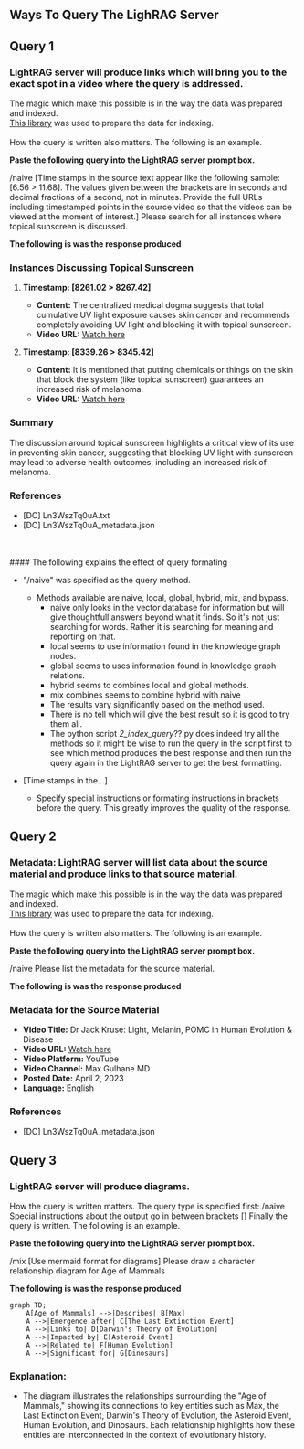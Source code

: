## Ways To Query The LighRAG Server

## Query 1

### LightRAG server will produce links which will bring you to the exact spot in a video where the query is addressed.

The magic which make this possible is in the way the data was prepared and indexed.  
[This library](https://github.com/johnshearing/scrape_yt_mk_transcripts) was used to prepare the data for indexing.  
<br>
How the query is written also matters. The following is an example. 

**Paste the following query into the LightRAG server prompt box.**

/naive [Time stamps in the source text appear like the following sample: [6.56 > 11.68]. The values given between the brackets are in seconds and decimal fractions of a second, not in minutes. Provide the full URLs including timestamped points in the source video so that the videos can be viewed at the moment of interest.] Please search for all instances where topical sunscreen is discussed.

**The following is was the response produced**

### Instances Discussing Topical Sunscreen

1. **Timestamp: [8261.02 > 8267.42]**
   - **Content:** The centralized medical dogma suggests that total cumulative UV light exposure causes skin cancer and recommends completely avoiding UV light and blocking it with topical sunscreen.
   - **Video URL:** [Watch here](https://www.youtube.com/watch?v=Ln3WszTq0uA&t=8261s)

2. **Timestamp: [8339.26 > 8345.42]**
   - **Content:** It is mentioned that putting chemicals or things on the skin that block the system (like topical sunscreen) guarantees an increased risk of melanoma.
   - **Video URL:** [Watch here](https://www.youtube.com/watch?v=Ln3WszTq0uA&t=8339s)

### Summary
The discussion around topical sunscreen highlights a critical view of its use in preventing skin cancer, suggesting that blocking UV light with sunscreen may lead to adverse health outcomes, including an increased risk of melanoma.

### References
- [DC] Ln3WszTq0uA.txt
- [DC] Ln3WszTq0uA_metadata.json
<br>
<br>
#### The following explains the effect of query formating

* "/naive" was specified as the query method.
  * Methods available are naive, local, global, hybrid, mix, and bypass.
    * naive only looks in the vector database for information but will give thoughtfull answers beyond what it finds. So it's not just searching for words. Rather it is searching for meaning and reporting on that.
    * local seems to use information found in the knowledge graph nodes.
    * global seems to uses information found in knowledge graph relations.
    * hybrid seems to combines local and global methods.
    * mix combines seems to combine hybrid with naive
    * The results vary significantly based on the method used.
    * There is no tell which will give the best result so it is good to try them all. 
    * The python script _2_index_query_??.py does indeed try all the methods so it might be wise to run the query in the script first to see which method produces the best response and then run the query again in the LightRAG server to get the best formatting.

* [Time stamps in the...] 
  * Specify special instructions or formating instructions in brackets before the query. This greatly improves the quality of the response.  


## Query 2

### Metadata: LightRAG server will list data about the source material and produce links to that source material.

The magic which make this possible is in the way the data was prepared and indexed.  
[This library](https://github.com/johnshearing/scrape_yt_mk_transcripts) was used to prepare the data for indexing.  
<br>
How the query is written also matters. The following is an example. 

**Paste the following query into the LightRAG server prompt box.**

/naive Please list the metadata for the source material.  

**The following is was the response produced**

### Metadata for the Source Material
- **Video Title:** Dr Jack Kruse: Light, Melanin, POMC in Human Evolution & Disease
- **Video URL:** [Watch here](https://www.youtube.com/watch?v=Ln3WszTq0uA)
- **Video Platform:** YouTube
- **Video Channel:** Max Gulhane MD
- **Posted Date:** April 2, 2023
- **Language:** English

### References
- [DC] Ln3WszTq0uA_metadata.json

## Query 3

### LightRAG server will produce diagrams.

How the query is written matters. 
The query type is specified first: /naive 
Special instructions about the output go in between brackets []
Finally the query is written.
The following is an example. 

**Paste the following query into the LightRAG server prompt box.**

/mix [Use mermaid format for diagrams] Please draw a character relationship diagram for Age of Mammals

**The following is was the response produced**

```mermaid
graph TD;
    A[Age of Mammals] -->|Describes| B[Max]
    A -->|Emergence after| C[The Last Extinction Event]
    A -->|Links to| D[Darwin's Theory of Evolution]
    A -->|Impacted by| E[Asteroid Event]
    A -->|Related to| F[Human Evolution]
    A -->|Significant for| G[Dinosaurs]
```

### Explanation:
- The diagram illustrates the relationships surrounding the "Age of Mammals," showing its connections to key entities such as Max, the Last Extinction Event, Darwin's Theory of Evolution, the Asteroid Event, Human Evolution, and Dinosaurs. Each relationship highlights how these entities are interconnected in the context of evolutionary history.
